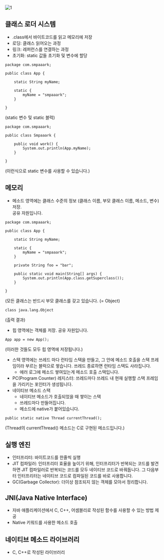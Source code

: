 ![1]()   

## 클래스 로더 시스템
* .class에서 바이트코드를 읽고 메모리에 저장
* 로딩: 클래스 읽어오는 과정
* 링크: 레퍼런스를 연결하는 과정
* 초기화: static 값들 초기화 및 변수에 할당   
```
package com.smpaaark;

public class App {

    static String myName;

    static {
        myName = "smpaaark";
    }

}
```
(static 변수 및 static 블럭)   

```
package com.smpaaark;

public class Smpaaark {

    public void work() {
        System.out.println(App.myName);
    }

}
```
(이런식으로 static 변수를 사용할 수 있습니다.)

## 메모리
* 메소드 영역에는 클래스 수준의 정보 (클래스 이름, 부모 클래스 이름, 메소드, 변수) 저장.   
공유 자원입니다.
```
package com.smpaaark;

public class App {

    static String myName;

    static {
        myName = "smpaaark";
    }

    private String foo = "bar";

    public static void main(String[] args) {
        System.out.println(App.class.getSuperclass());
    }

}
```   
(모든 클래스는 반드시 부모 클래스를 갖고 있습니다. (= Object)
```
class java.lang.Object
```   
(출력 결과)
* 힙 영역에는 객체를 저장. 공유 자원입니다.
```
App app = new App();
```
(이러한 것들도 모두 힙 영역에 저장됩니다.)
* 스택 영역에는 쓰레드 마다 런타임 스택을 만들고, 그 안에 메소드 호출을 스택 프레임이라 부르는 블럭으로 쌓습니다. 쓰레드 종료하면 런타임 스택도 사라집니다.
  * 에러 로그에 메소드 쌓여있는게 메소드 호출 스택입니다.
* PC(Program Counter) 레지스터: 쓰레드마다 쓰레드 내 현재 실행할 스택 프레임을 가리키는 포인터가 생성됩니다.
* 네이티브 메소드 스택
  * 네이티브 메소드가 호출되었을 때 쌓이는 스택 
  * 쓰레드마다 만들어집니다.
  * 메소드에 native가 붙어있습니다.
```
public static native Thread currentThread();
```
(Thread의 currentThread() 메소드는 C로 구현된 메소드입니다.)

## 실행 엔진
* 인터프리터: 바이트코드를 한줄씩 실행
* JIT 컴파일러: 인터프리터 효율을 높이기 위해, 인터프리터가 반복되는 코드를 발견하면 JIT 컴파일러로 반복되는 코드를 모두 네이티브 코드로 바꿔둡니다. 그 다음부터 인터프리터는 네이티브 코드로 컴파일된 코드를 바로 사용합니다.
* GC(Garbage Collector): 더이상 참조되지 않는 객체를 모아서 정리합니다.

## JNI(Java Native Interface)
* 자바 애플리케이션에서 C, C++, 어셈블리로 작성된 함수를 사용할 수 있는 방법 제공
* Native 키워드를 사용한 메소드 호출

## 네이티브 메소드 라이브러리
* C, C++로 작성된 라이브러리